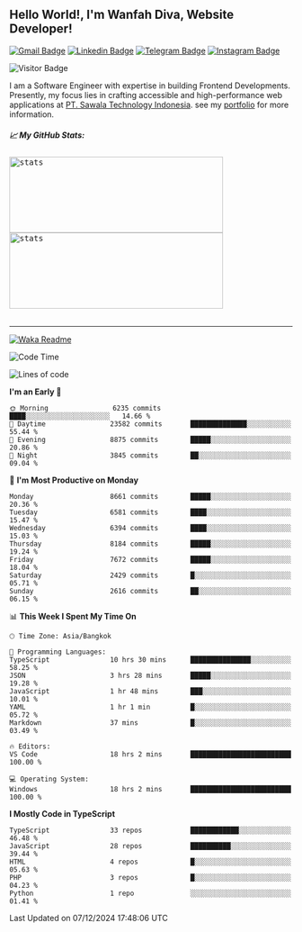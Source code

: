 ## Hello World!, I'm Wanfah Diva, Website Developer!

[![Gmail Badge](https://img.shields.io/badge/-Gmail-white?style=plastic&logo=Gmail&link=mailto:aditputrafirmansyah@gmail.com)](mailto:wanfahdivaa@gmail.com)
[![Linkedin Badge](https://img.shields.io/badge/-LinkedIn-blue?style=plastic&logo=Linkedin&link=https://www.linkedin.com/in/aditputrafirmansyah/)](https://www.linkedin.com/in/wanfahdiva/)
[![Telegram Badge](https://img.shields.io/badge/-Telegram-blue?style=plastic&logo=telegram&link=https://t.me/Adithya_13)](https://t.me/wanfahdiva)
[![Instagram Badge](https://img.shields.io/badge/-Instagram-white?style=plastic&logo=instagram&link=https://www.instagram.com/adithya_firmansyahputra/)](https://www.instagram.com/wnfhdva/)

![Visitor Badge](https://visitor-badge.laobi.icu/badge?page_id=wanfahdiva.wanfahdiva)

<p>
I am a Software Engineer with expertise in building Frontend Developments.
Presently, my focus lies in crafting accessible and high-performance web applications at  <a href="https://sawala/tech" target="_blank">PT. Sawala Technology Indonesia</a>. see my <a href="http://wanfahdiva-com.vercel.app/" target="_blank">portfolio</a> for more information.
</p>

<h5 align="left">
  
📈 **My GitHub Stats:**

</h5>

<div align="left">
<kbd>
    <img height="135em" width="380em" alt="stats" src="https://github-readme-streak-stats.herokuapp.com?user=wanfahdiva&theme=tokyonight_duo&hide_border=true&dates=27DDC9" />
</kbd>
<kbd>
    <img height="135em" width="380em" alt="stats" src="https://github-readme-activity-graph.vercel.app/graph?username=wanfahdiva&theme=react&hide_title=true"></kbd>
</div>

<br />

---

[![Waka Readme](https://github.com/wanfahdiva/wanfahdiva/actions/workflows/waka.yml/badge.svg)](https://github.com/wanfahdiva/wanfahdiva/actions/workflows/waka.yml)

<!--START_SECTION:waka-->
![Code Time](http://img.shields.io/badge/Code%20Time-1%2C512%20hrs%2056%20mins-blue)

![Lines of code](https://img.shields.io/badge/From%20Hello%20World%20I%27ve%20Written-21.7%20million%20lines%20of%20code-blue)

**I'm an Early 🐤** 

```text
🌞 Morning                6235 commits        ████░░░░░░░░░░░░░░░░░░░░░   14.66 % 
🌆 Daytime                23582 commits       ██████████████░░░░░░░░░░░   55.44 % 
🌃 Evening                8875 commits        █████░░░░░░░░░░░░░░░░░░░░   20.86 % 
🌙 Night                  3845 commits        ██░░░░░░░░░░░░░░░░░░░░░░░   09.04 % 
```
📅 **I'm Most Productive on Monday** 

```text
Monday                   8661 commits        █████░░░░░░░░░░░░░░░░░░░░   20.36 % 
Tuesday                  6581 commits        ████░░░░░░░░░░░░░░░░░░░░░   15.47 % 
Wednesday                6394 commits        ████░░░░░░░░░░░░░░░░░░░░░   15.03 % 
Thursday                 8184 commits        █████░░░░░░░░░░░░░░░░░░░░   19.24 % 
Friday                   7672 commits        █████░░░░░░░░░░░░░░░░░░░░   18.04 % 
Saturday                 2429 commits        █░░░░░░░░░░░░░░░░░░░░░░░░   05.71 % 
Sunday                   2616 commits        ██░░░░░░░░░░░░░░░░░░░░░░░   06.15 % 
```


📊 **This Week I Spent My Time On** 

```text
🕑︎ Time Zone: Asia/Bangkok

💬 Programming Languages: 
TypeScript               10 hrs 30 mins      ███████████████░░░░░░░░░░   58.25 % 
JSON                     3 hrs 28 mins       █████░░░░░░░░░░░░░░░░░░░░   19.28 % 
JavaScript               1 hr 48 mins        ███░░░░░░░░░░░░░░░░░░░░░░   10.01 % 
YAML                     1 hr 1 min          █░░░░░░░░░░░░░░░░░░░░░░░░   05.72 % 
Markdown                 37 mins             █░░░░░░░░░░░░░░░░░░░░░░░░   03.49 % 

🔥 Editors: 
VS Code                  18 hrs 2 mins       █████████████████████████   100.00 % 

💻 Operating System: 
Windows                  18 hrs 2 mins       █████████████████████████   100.00 % 
```

**I Mostly Code in TypeScript** 

```text
TypeScript               33 repos            ████████████░░░░░░░░░░░░░   46.48 % 
JavaScript               28 repos            ██████████░░░░░░░░░░░░░░░   39.44 % 
HTML                     4 repos             █░░░░░░░░░░░░░░░░░░░░░░░░   05.63 % 
PHP                      3 repos             █░░░░░░░░░░░░░░░░░░░░░░░░   04.23 % 
Python                   1 repo              ░░░░░░░░░░░░░░░░░░░░░░░░░   01.41 % 
```




 Last Updated on 07/12/2024 17:48:06 UTC
<!--END_SECTION:waka-->
